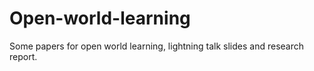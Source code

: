 # Open-world-learning
Some papers for open world learning, lightning talk slides and research report.
